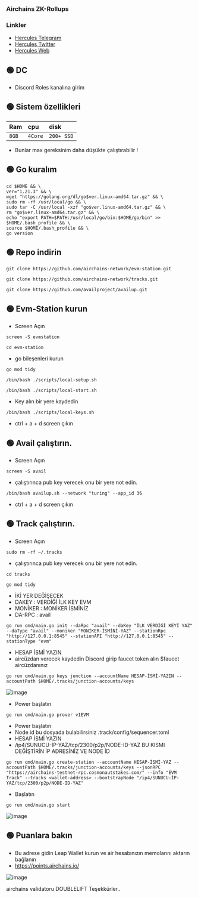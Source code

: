 
### Airchains ZK-Rollups


### Linkler
 * [Hercules Telegram](https://t.me/HerculesNode)
 * [Hercules Twitter](https://twitter.com/Herculesnode)
 * [Hercules Web](https://herculesnode.xyz)


## 🟢 DC

- Discord Roles kanalına girim




## 🟢 Sistem özellikleri
| Ram | cpu     | disk                      |
| :-------- | :------- | :-------------------------------- |
| `8GB`      | `4Core` | `200+ SSD` |

- Bunlar max gereksinim daha düşükte çalıştırabilir !


## 🟢 Go kuralım
```shell
cd $HOME && \
ver="1.21.3" && \
wget "https://golang.org/dl/go$ver.linux-amd64.tar.gz" && \
sudo rm -rf /usr/local/go && \
sudo tar -C /usr/local -xzf "go$ver.linux-amd64.tar.gz" && \
rm "go$ver.linux-amd64.tar.gz" && \
echo "export PATH=$PATH:/usr/local/go/bin:$HOME/go/bin" >> $HOME/.bash_profile && \
source $HOME/.bash_profile && \
go version
```



## 🟢 Repo indirin
```shell
git clone https://github.com/airchains-network/evm-station.git
```

```shell
git clone https://github.com/airchains-network/tracks.git
```

```shell
git clone https://github.com/availproject/availup.git
```

## 🟢 Evm-Station kurun


- Screen Açın

```shell
screen -S evmstation
```


```shell
cd evm-station
```

- go bileşenleri kurun

```shell
go mod tidy
```

```shell
/bin/bash ./scripts/local-setup.sh
```

```shell
/bin/bash ./scripts/local-start.sh
```


- Key alın bir yere kaydedin 

```shell
/bin/bash ./scripts/local-keys.sh
```

- ctrl + a + d screen çıkın


## 🟢 Avail çalıştırın.

- Screen Açın

```shell
screen -S avail
```

- çalıştırınca pub key verecek onu bir yere not edin. 

```shell
/bin/bash availup.sh --network "turing" --app_id 36
```

- ctrl + a + d screen çıkın

## 🟢 Track çalıştırın.

- Screen Açın

```shell
sudo rm -rf ~/.tracks
```

- çalıştırınca pub key verecek onu bir yere not edin. 

```shell
cd tracks
```

```shell
go mod tidy
```

- İKİ YER DEĞİŞECEK 
- DAKEY : VERDİĞİ İLK KEY EVM 
- MONİKER : MONİKER İSMİNİZ
- DA-RPC : avail


```shell
go run cmd/main.go init --daRpc "avail" --daKey "İLK VERDİĞİ KEYİ YAZ" --daType "avail" --moniker "MONİKER-İSMİNİ-YAZ" --stationRpc "http://127.0.0.1:8545" --stationAPI "http://127.0.0.1:8545" --stationType "evm"
```

- HESAP İSMİ YAZIN 
- aircüzdan verecek kaydedin Discord girip faucet token alın $faucet aircüzdanınız

```shell
go run cmd/main.go keys junction --accountName HESAP-İSMİ-YAZIN --accountPath $HOME/.tracks/junction-accounts/keys
```

![image](https://github.com/HerculesNode/Testnet-Rehber/assets/101635385/069b4cae-63e3-4531-b0e6-b486c8dcf368)


- Power başlatın

```shell
go run cmd/main.go prover v1EVM
```


- Power başlatın
- Node id bu dosyada bulabilirsiniz .track/config/sequencer.toml
- HESAP İSMİ YAZIN 
- /ip4/SUNUCU-İP-YAZ/tcp/2300/p2p/NODE-ID-YAZ  BU KISMI DEĞİŞTİRİN İP ADRESİNİZ VE NODE İD 

```shell
go run cmd/main.go create-station --accountName HESAP-İSMİ-YAZ --accountPath $HOME/.tracks/junction-accounts/keys --jsonRPC "https://airchains-testnet-rpc.cosmonautstakes.com/" --info "EVM Track" --tracks <wallet-address> --bootstrapNode "/ip4/SUNUCU-İP-YAZ/tcp/2300/p2p/NODE-ID-YAZ"
```

- Başlatın

```shell
go run cmd/main.go start
```

![image](https://github.com/HerculesNode/Testnet-Rehber/assets/101635385/13ce14c7-cf11-41a0-9919-bb38573b37f3)


## 🟢 Puanlara bakın

- Bu adrese gidin Leap Wallet kurun ve air hesabınızın memolarını aktarın bağlanın
- https://points.airchains.io/

![image](https://github.com/HerculesNode/Testnet-Rehber/assets/101635385/373cd65e-17ac-48fe-8549-b6c4efb1d724)



airchains validatoru DOUBLELIFT Teşekkürler..


